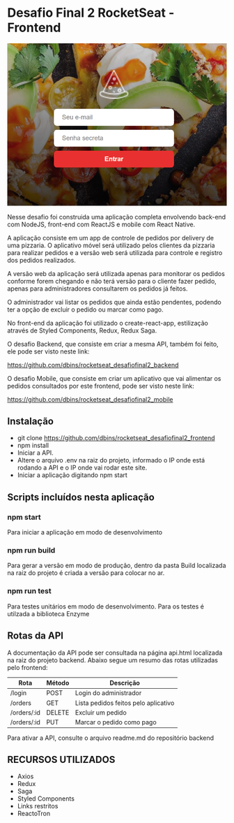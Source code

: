 # Desafio Final 2 RocketSeat - Frontend

![Frontend](imagens/frontend.png)

Nesse desafio foi construida uma aplicação completa envolvendo back-end com NodeJS, front-end com ReactJS e mobile com React Native.

A aplicação consiste em um app de controle de pedidos por delivery de uma pizzaria. O aplicativo móvel será utilizado pelos clientes da pizzaria para realizar pedidos e a versão web será utilizada para controle e registro dos pedidos realizados.

A versão web da aplicação será utilizada apenas para monitorar os pedidos conforme forem chegando e não terá versão para o cliente fazer pedido, apenas para administradores consultarem os pedidos já feitos.

O administrador vai listar os pedidos que ainda estão pendentes, podendo ter a opção de excluir o pedido ou marcar como pago.

No front-end da aplicação foi utilizado o create-react-app, estilização
através de Styled Components, Redux, Redux Saga.

O desafio Backend, que consiste em criar a mesma API, também foi feito, ele pode ser visto neste link:

https://github.com/dbins/rocketseat_desafiofinal2_backend

O desafio Mobile, que consiste em criar um aplicativo que vai alimentar os pedidos consultados por este frontend, pode ser visto neste link:

https://github.com/dbins/rocketseat_desafiofinal2_mobile

## Instalação

- git clone https://github.com/dbins/rocketseat_desafiofinal2_frontend
- npm install
- Iniciar a API. 
- Altere o arquivo .env na raiz do projeto, informado o IP onde está rodando a API e o IP onde vai rodar este site.
- Iniciar a aplicação digitando npm start


## Scripts incluídos nesta aplicação

### npm start

Para iniciar a aplicação em modo de desenvolvimento

### npm run build

Para gerar a versão em modo de produção, dentro da pasta Build localizada na raiz do projeto é criada a versão para colocar no ar.

### npm run test

Para testes unitários em modo de desenvolvimento. Para os testes é utilzada a biblioteca Enzyme

## Rotas da API

A documentação da API pode ser consultada na página api.html localizada na raiz do projeto backend. Abaixo segue um resumo das rotas utilizadas pelo frontend:

| Rota        | Método | Descrição                            |
| ----------- | ------ | ------------------------------------ |
| /login      | POST   | Login do administrador               |
| /orders     | GET    | Lista pedidos feitos pelo aplicativo |
| /orders/:id | DELETE | Excluir um pedido                    |
| /orders/:id | PUT    | Marcar o pedido como pago            |

Para ativar a API, consulte o arquivo readme.md do repositório backend

## RECURSOS UTILIZADOS

* Axios
* Redux
* Saga
* Styled Components
* Links restritos
* ReactoTron

